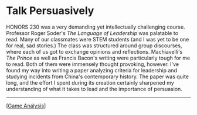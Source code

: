 # Talk Persuasively

HONORS 230 was a very demanding yet intellectually challenging course. Professor Roger Soder's _The Language of Leadership_ was palatable to read. Many of our classmates were STEM students (and I was yet to be one for real, sad stories.) The class was structured around group discourses, where each of us got to exchange opinions and reflections. Machiavelli's _The Prince_ as well as Francis Bacon's writing were particularly tough for me to read. Both of them were immensely thought provoking, however. I've found my way into writing a paper analyzing criteria for leadership and studying incidents from China's contemporary history. The paper was quite long, and the effort I spent during its creation certainly sharpened my understanding of what it takes to lead and the importance of persuasion.

---

[[Game Analysis]]

[//begin]: # "Autogenerated link references for markdown compatibility"
[Game Analysis]: <../INFO/Game Analysis> "Narratives Beyond Reading"
[//end]: # "Autogenerated link references"